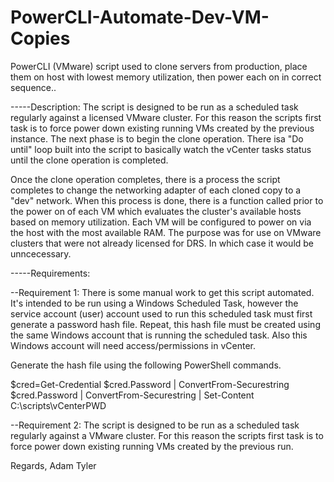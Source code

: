 # PowerCLI-Automate-Dev-VM-Copies
PowerCLI (VMware) script used to clone servers from production, place them on host with lowest memory utilization, then power each on in correct sequence..

-----Description:
The script is designed to be run as a scheduled task regularly against a licensed VMware cluster.  For this reason the scripts first task is to force power down existing running VMs created by the previous instance.  The next phase is to begin the clone operation.  There isa "Do until" loop built into the script to basically watch the vCenter tasks status until the clone operation is completed.

Once the clone operation completes, there is a process the script completes to change the networking adapter of each cloned copy to a "dev" network.  When this process is done, there is a function called prior to the power on of each VM which evaluates the cluster's available hosts based on memory utilization.  Each VM will be configured to power on via the host with the most available RAM.  The purpose was for use on VMware clusters that were not already licensed for DRS.  In which case it would be unncecessary.




-----Requirements:

--Requirement 1:
There is some manual work to get this script automated.  It's intended to be run using a Windows Scheduled Task, however the service account (user) account used to run this scheduled task must first generate a password hash file.  Repeat, this hash file must be created using the same Windows account that is running the scheduled task.  Also this Windows account will need access/permissions in vCenter.

Generate the hash file using the following PowerShell commands.

$cred=Get-Credential
$cred.Password | ConvertFrom-Securestring
$cred.Password | ConvertFrom-Securestring | Set-Content C:\scripts\vCenterPWD

--Requirement 2:
The script is designed to be run as a scheduled task regularly against a VMware cluster.  For this reason the scripts first task is to force power down existing running VMs created by the previous run.

Regards,
Adam Tyler

